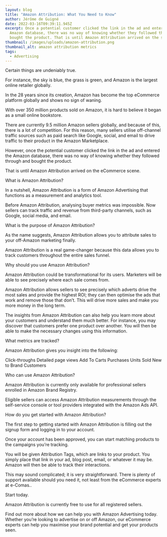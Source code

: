 ```yaml
---
layout: blog
title: "Amazon Attribution: What You Need to Know"
author: Jérôme de Guigné
date: 2022-03-16T09:39:11.945Z
excerpt: Once a potential customer clicked the link in the ad and entered the
  Amazon database, there was no way of knowing whether they followed through and
  bought the product. That is until Amazon Attribution arrived on the scene...
thumbnail: /images/uploads/amazon-attribution.png
thumbnail_alt: amazon attribution metrics
tags:
  - Advertising
---
```

Certain things are undeniably true.
 
For instance, the sky is blue, the grass is green, and Amazon is the largest online retailer globally.
 
In the 28 years since its creation, Amazon has become the top eCommerce platform globally and shows no sign of waning.
 
With over 350 million products sold on Amazon, it is hard to believe it began as a small online bookstore.
 
There are currently 9.5 million Amazon sellers globally, and because of this, there is a lot of competition. For this reason, many sellers utilise off-channel traffic sources such as paid search like Google, social, and email to drive traffic to their product in the Amazon Marketplace.
 
However, once the potential customer clicked the link in the ad and entered the Amazon database, there was no way of knowing whether they followed through and bought the product.

That is until Amazon Attribution arrived on the eCommerce scene.
 
What is Amazon Attribution?
 
In a nutshell, Amazon Attribution is a form of Amazon Advertising that functions as a measurement and analytics tool.
 
Before Amazon Attribution, analysing buyer metrics was impossible. Now sellers can track traffic and revenue from third-party channels, such as Google, social media, and email. 
 
What is the purpose of Amazon Attribution?

As the name suggests, Amazon Attribution allows you to attribute sales to your off-Amazon marketing finally.
 
Amazon Attribution is a real game-changer because this data allows you to track customers throughout the entire sales funnel.
 
Why should you use Amazon Attribution?
 
Amazon Attribution could be transformational for its users. Marketers will be able to see precisely where each sale comes from.
 
Amazon Attribution allows sellers to see precisely which adverts drive the most sales and provide the highest ROI; they can then optimise the ads that work and remove those that don’t. This will drive more sales and make you more money in the long term.
 
The insights from Amazon Attribution can also help you learn more about your customers and understand them much better. For instance, you may discover that customers prefer one product over another. You will then be able to make the necessary changes using this information.
 
What metrics are tracked?
 
Amazon Attribution gives you insight into the following:
 
Click-throughs
Detailed page views
Add To Carts
Purchases
Units Sold
New to Brand Customers
 
Who can use Amazon Attribution?
 
Amazon Attribution is currently only available for professional sellers enrolled in Amazon Brand Registry.
 
Eligible sellers can access Amazon Attribution measurements through the self-service console or tool providers integrated with the Amazon Ads API.
 
How do you get started with Amazon Attribution?
 
The first step to getting started with Amazon Attribution is filling out the signup form and logging in to your account.
 
Once your account has been approved, you can start matching products to the campaigns you’re tracking. 
 
You will be given Attribution Tags, which are links to your product. You simply place that link in your ad, blog post, email, or whatever it may be. Amazon will then be able to track their interactions.
 
This may sound complicated; it is very straightforward. There is plenty of support available should you need it, not least from the eCommerce experts at e-Comas..
 
Start today.

Amazon Attribution is currently free to use for all registered sellers. 
 
Find out more about how we can help you with Amazon Advertising today. Whether you’re looking to advertise on or off Amazon, our eCommerce experts can help you maximise your brand potential and get your products seen.

